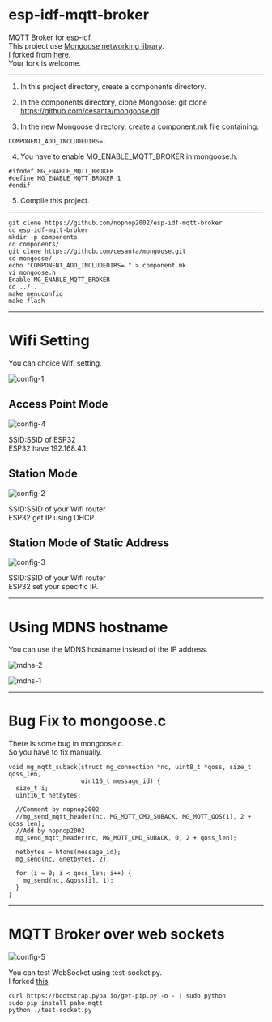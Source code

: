 # esp-idf-mqtt-broker
MQTT Broker for esp-idf.   
This project use [Mongoose networking library](https://cesanta.com/docs/overview/intro.html).   
I forked from [here](https://github.com/bigw00d/esp32_mongoose_sample).   
Your fork is welcome.   

---

1. In this project directory, create a components directory.

2. In the components directory, clone Mongoose:
git clone https://github.com/cesanta/mongoose.git

3. In the new Mongoose directory, create a component.mk file containing:

```
COMPONENT_ADD_INCLUDEDIRS=.
```

4. You have to enable MG_ENABLE_MQTT_BROKER  in mongoose.h.

```
#ifndef MG_ENABLE_MQTT_BROKER
#define MG_ENABLE_MQTT_BROKER 1
#endif
```

5. Compile this project.

---

```
git clone https://github.com/nopnop2002/esp-idf-mqtt-broker
cd esp-idf-mqtt-broker
mkdir -p components
cd components/
git clone https://github.com/cesanta/mongoose.git
cd mongoose/
echo "COMPONENT_ADD_INCLUDEDIRS=." > component.mk
vi mongoose.h
Enable MG_ENABLE_MQTT_BROKER
cd ../..
make menuconfig
make flash
```

---

# Wifi Setting

You can choice Wifi setting.   

![config-1](https://user-images.githubusercontent.com/6020549/93414263-e6af5d00-f8db-11ea-903e-155e614709be.jpg)

## Access Point Mode
![config-4](https://user-images.githubusercontent.com/6020549/93414276-e8792080-f8db-11ea-99f6-df1bcf991487.jpg)

SSID:SSID of ESP32   
ESP32 have 192.168.4.1.   

## Station Mode
![config-2](https://user-images.githubusercontent.com/6020549/93414269-e7e08a00-f8db-11ea-95f0-3de34ef65638.jpg)

SSID:SSID of your Wifi router   
ESP32 get IP using DHCP.    

## Station Mode of Static Address
![config-3](https://user-images.githubusercontent.com/6020549/93414274-e8792080-f8db-11ea-897e-ed2dec19a8eb.jpg)

SSID:SSID of your Wifi router   
ESP32 set your specific IP.   

----

# Using MDNS hostname
You can use the MDNS hostname instead of the IP address.   

![mdns-2](https://user-images.githubusercontent.com/6020549/93414486-5f161e00-f8dc-11ea-8a1b-8b0b050c2be4.jpg)

![mdns-1](https://user-images.githubusercontent.com/6020549/93414481-5de4f100-f8dc-11ea-817d-5c4350a8ad09.jpg)

----

# Bug Fix to mongoose.c

There is some bug in mongoose.c.   
So you have to fix manually.   

```
void mg_mqtt_suback(struct mg_connection *nc, uint8_t *qoss, size_t qoss_len,
                    uint16_t message_id) {
  size_t i;
  uint16_t netbytes;

  //Comment by nopnop2002
  //mg_send_mqtt_header(nc, MG_MQTT_CMD_SUBACK, MG_MQTT_QOS(1), 2 + qoss_len);
  //Add by nopnop2002
  mg_send_mqtt_header(nc, MG_MQTT_CMD_SUBACK, 0, 2 + qoss_len);

  netbytes = htons(message_id);
  mg_send(nc, &netbytes, 2);

  for (i = 0; i < qoss_len; i++) {
    mg_send(nc, &qoss[i], 1);
  }
}
```

---

# MQTT Broker over web sockets

![config-5](https://user-images.githubusercontent.com/6020549/93414277-e911b700-f8db-11ea-8045-1251788906e8.jpg)

You can test WebSocket using test-socket.py.   
I forked [this](http://www.steves-internet-guide.com/download/websockets-publish-subscribe/).   

```
curl https://bootstrap.pypa.io/get-pip.py -o - | sudo python
sudo pip install paho-mqtt
python ./test-socket.py
```
